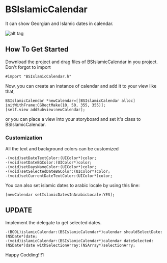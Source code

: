 # BSIslamicCalendar
It can show Georgian and Islamic dates in calendar.  

![alt tag](https://cloud.githubusercontent.com/assets/16186934/25127517/9283fb82-244f-11e7-9b8b-38058479c244.png)

## How To Get Started
Download the project and drag files of BSIslamicCalendar in you project. Don't forgot to import
```
#import "BSIslamicCalendar.h"
```
Now, you can create an instance of calendar and add it to your view like that,
```
BSIslamicCalendar *newCalendar=[[BSIslamicCalendar alloc] initWithFrame:CGRectMake(10, 50, 355, 355)];
[self.view addSubview:newCalendar];
```
or you can place a view into your storyboard and set it's class to BSIslamicCalendar.

### Customization
All the text and background colors can be customized

```
-(void)setDateTextColor:(UIColor*)color;
-(void)setDateBGColor:(UIColor*)color;
-(void)setDaysNameColor:(UIColor*)color;
-(void)setSelectedDateBGColor:(UIColor*)color;
-(void)setCurrentDateTextColor:(UIColor*)color;
```
You can also set islamic dates to arabic locale by using this line:
```
[newCalendar setIslamicDatesInArabicLocale:YES];
```
## UPDATE
Implement the delegate to get selected dates. 
```
-(BOOL)islamicCalendar:(BSIslamicCalendar*)calendar shouldSelectDate:(NSDate*)date;
-(void)islamicCalendar:(BSIslamicCalendar*)calendar dateSelected:(NSDate*)date withSelectionArray:(NSArray*)selectionArry;
```

Happy Codding!!!1
